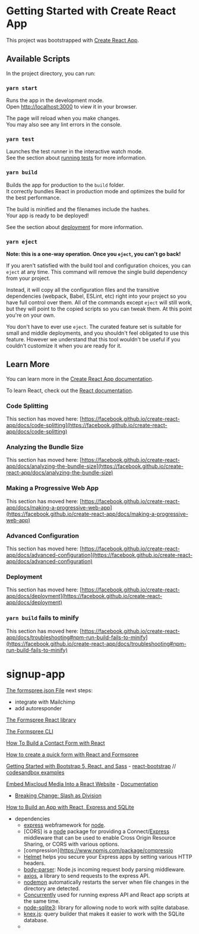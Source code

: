 # Getting Started with Create React App

This project was bootstrapped with [Create React App](https://github.com/facebook/create-react-app).

## Available Scripts

In the project directory, you can run:

### `yarn start`

Runs the app in the development mode.\
Open [http://localhost:3000](http://localhost:3000) to view it in your browser.

The page will reload when you make changes.\
You may also see any lint errors in the console.

### `yarn test`

Launches the test runner in the interactive watch mode.\
See the section about [running tests](https://facebook.github.io/create-react-app/docs/running-tests) for more information.

### `yarn build`

Builds the app for production to the `build` folder.\
It correctly bundles React in production mode and optimizes the build for the best performance.

The build is minified and the filenames include the hashes.\
Your app is ready to be deployed!

See the section about [deployment](https://facebook.github.io/create-react-app/docs/deployment) for more information.

### `yarn eject`

**Note: this is a one-way operation. Once you `eject`, you can't go back!**

If you aren't satisfied with the build tool and configuration choices, you can `eject` at any time. This command will remove the single build dependency from your project.

Instead, it will copy all the configuration files and the transitive dependencies (webpack, Babel, ESLint, etc) right into your project so you have full control over them. All of the commands except `eject` will still work, but they will point to the copied scripts so you can tweak them. At this point you're on your own.

You don't have to ever use `eject`. The curated feature set is suitable for small and middle deployments, and you shouldn't feel obligated to use this feature. However we understand that this tool wouldn't be useful if you couldn't customize it when you are ready for it.

## Learn More

You can learn more in the [Create React App documentation](https://facebook.github.io/create-react-app/docs/getting-started).

To learn React, check out the [React documentation](https://reactjs.org/).

### Code Splitting

This section has moved here: [https://facebook.github.io/create-react-app/docs/code-splitting](https://facebook.github.io/create-react-app/docs/code-splitting)

### Analyzing the Bundle Size

This section has moved here: [https://facebook.github.io/create-react-app/docs/analyzing-the-bundle-size](https://facebook.github.io/create-react-app/docs/analyzing-the-bundle-size)

### Making a Progressive Web App

This section has moved here: [https://facebook.github.io/create-react-app/docs/making-a-progressive-web-app](https://facebook.github.io/create-react-app/docs/making-a-progressive-web-app)

### Advanced Configuration

This section has moved here: [https://facebook.github.io/create-react-app/docs/advanced-configuration](https://facebook.github.io/create-react-app/docs/advanced-configuration)

### Deployment

This section has moved here: [https://facebook.github.io/create-react-app/docs/deployment](https://facebook.github.io/create-react-app/docs/deployment)

### `yarn build` fails to minify

This section has moved here: [https://facebook.github.io/create-react-app/docs/troubleshooting#npm-run-build-fails-to-minify](https://facebook.github.io/create-react-app/docs/troubleshooting#npm-run-build-fails-to-minify)
# signup-app


[The formspree.json File](https://help.formspree.io/hc/en-us/articles/360053906373)
next steps: 
- integrate with Mailchimp
- add autoresponder 

[The Formspree React library](https://help.formspree.io/hc/en-us/articles/360055613373-The-Formspree-React-library)

[The Formspree CLI](https://help.formspree.io/hc/en-us/articles/360053819114)

[How To Build a Contact Form with React](https://help.formspree.io/hc/en-us/articles/360053108134-How-To-Build-a-Contact-Form-with-React)

[How to create a quick form with React and Formspree](https://javascript.plainenglish.io/explainlikeim5-2-how-to-create-a-form-with-react-and-formspree-easy-5510947e6b88)

[Getting Started with Bootstrap 5, React, and Sass](https://designmodo.com/bootstrap-react-sass/)
    - [react-bootstrap](https://react-bootstrap.github.io/getting-started/introduction/) // [codesandbox examples](https://github.com/react-bootstrap/code-sandbox-examples/blob/master/README.md)

[Embed Mixcloud Media Into a React Website](https://coderrocketfuel.com/article/embed-mixcloud-media-into-a-react-website)
    - [Documentation](https://github.com/CookPete/react-player)
    
- [Breaking Change: Slash as Division](https://sass-lang.com/documentation/breaking-changes/slash-div)

[How to Build an App with React, Express and SQLite](https://blog.alexdevero.com/react-express-sqlite-app/)
- dependencies 
    - [express](https://www.npmjs.com/package/express) webframework for [node](https://nodejs.org/en/).
    - [CORS] is a [node](https://nodejs.org/en/) package for providing a Connect/[Express](https://www.npmjs.com/package/express) middleware that can be used to enable Cross Origin Resource Sharing, or CORS with various options.
    - [compression](https://www.npmjs.com/package/compressio
    - [Helmet](https://www.npmjs.com/package/helmet) helps you secure your Express apps by setting various HTTP headers.
    - [body-parser](https://www.npmjs.com/package/body-parser): Node.js incoming request body parsing middleware. 
    - [axios](https://www.npmjs.com/package/axios), a library to send requests to the express API.
    - [nodemon](https://www.npmjs.com/package/nodemon) automatically restarts the server when file changes in the directory are detected.
    - [Concurrently](https://www.npmjs.com/package/concurrently) used for running express API and React app scripts at the same time. 
    - [node-sqlite3](https://www.npmjs.com/package/sqlite3): library for allowing node to work with sqlite database.
    - [knex.js](https://www.npmjs.com/package/knex): query builder that makes it easier to work with the SQLite database.
    - 
